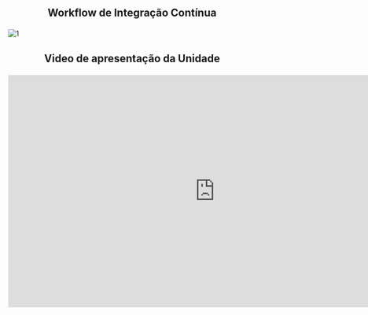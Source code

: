## <p align="center">Workflow de Integração Contínua</p>

![1](images/../../images/slides-unidade-1/Workflow.png)

## <p align="center">Video de apresentação da Unidade</p>

<p align="center">
<iframe width="840" height="472" src="https://www.youtube.com/embed/FfIPjIsgxh0" title="YouTube video player" frameborder="0" allow="accelerometer; autoplay; clipboard-write; encrypted-media; gyroscope; picture-in-picture; web-share" allowfullscreen></iframe>
</p>
